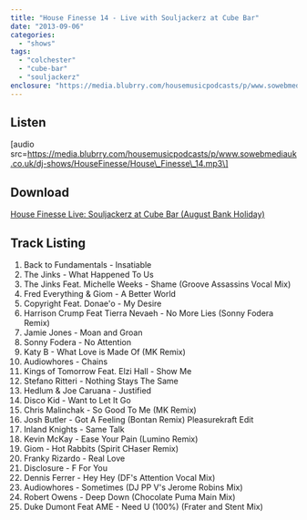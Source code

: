 ```yaml
---
title: "House Finesse 14 - Live with Souljackerz at Cube Bar"
date: "2013-09-06"
categories: 
  - "shows"
tags: 
  - "colchester"
  - "cube-bar"
  - "souljackerz"
enclosure: "https://media.blubrry.com/housemusicpodcasts/p/www.sowebmediauk.co.uk/dj-shows/HouseFinesse/House_Finesse_14.mp3 0 audio/mpeg "
---
```


## Listen

\[audio src=https://media.blubrry.com/housemusicpodcasts/p/www.sowebmediauk.co.uk/dj-shows/HouseFinesse/House\_Finesse\_14.mp3\]

## Download

[House Finesse Live: Souljackerz at Cube Bar (August Bank Holiday)](https://media.blubrry.com/housemusicpodcasts/p/www.sowebmediauk.co.uk/dj-shows/HouseFinesse/House_Finesse_14.mp3)

## Track Listing

1. Back to Fundamentals - Insatiable
2. The Jinks - What Happened To Us
3. The Jinks Feat. Michelle Weeks - Shame (Groove Assassins Vocal Mix)
4. Fred Everything & Giom - A Better World
5. Copyright Feat. Donae'o - My Desire
6. Harrison Crump Feat Tierra Nevaeh - No More Lies (Sonny Fodera Remix)
7. Jamie Jones - Moan and Groan
8. Sonny Fodera - No Attention
9. Katy B - What Love is Made Of (MK Remix)
10. Audiowhores - Chains
11. Kings of Tomorrow Feat. Elzi Hall - Show Me
12. Stefano Ritteri - Nothing Stays The Same
13. Hedlum & Joe Caruana - Justified
14. Disco Kid - Want to Let It Go
15. Chris Malinchak - So Good To Me (MK Remix)
16. Josh Butler - Got A Feeling (Bontan Remix) Pleasurekraft Edit
17. Inland Knights - Same Talk
18. Kevin McKay - Ease Your Pain (Lumino Remix)
19. Giom - Hot Rabbits (Spirit CHaser Remix)
20. Franky Rizardo - Real Love
21. Disclosure - F For You
22. Dennis Ferrer - Hey Hey (DF's Attention Vocal Mix)
23. Audiowhores - Sometimes (DJ PP V's Jerome Robins Mix)
24. Robert Owens - Deep Down (Chocolate Puma Main Mix)
25. Duke Dumont Feat AME - Need U (100%) (Frater and Stent Mix)
